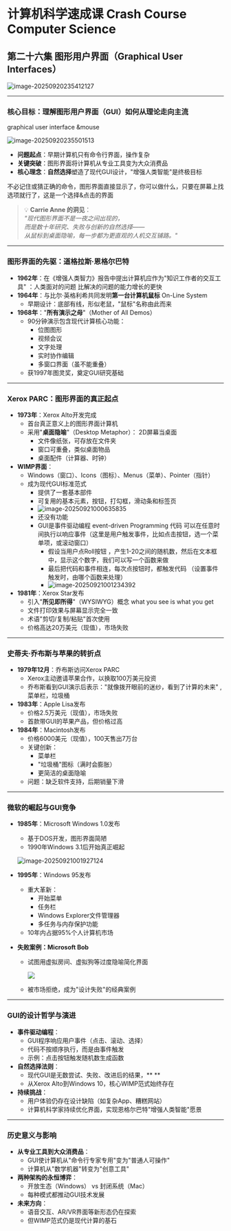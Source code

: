# 计算机科学速成课 Crash Course Computer Science

## 第二十六集 图形用户界面（Graphical User Interfaces）

![image-20250920235412127](https://gitee.com/zhang-hao688/PicGO/raw/master/images/image-20250920235412127.png)

---

### **核心目标：理解图形用户界面（GUI）如何从理论走向主流**

graphical user interface &mouse

![image-20250920235501513](https://gitee.com/zhang-hao688/PicGO/raw/master/images/image-20250920235501513.png)

- **问题起点**：早期计算机只有命令行界面，操作复杂
- **关键突破**：图形界面将计算机从专业工具变为大众消费品
- **核心理念**：**自然选择**塑造了现代GUI设计，"增强人类智能"是终极目标

不必记住或猜正确的命令，图形界面直接显示了，你可以做什么，只要在屏幕上找选项就行了，这是一个选择&点击的界面

> 💡 **Carrie Anne 的洞见**：  
> *"现代图形界面不是一夜之间出现的，  
> 而是数十年研究、失败与创新的自然选择——  
> 从鼠标到桌面隐喻，每一步都为更直观的人机交互铺路。"*

---

### **图形界面的先驱：道格拉斯·恩格尔巴特**

- **1962年**：在《增强人类智力》报告中提出计算机应作为"知识工作者的交互工具" ：人类面对的问题 比解决的问题的能力增长的更快
- **1964年**：与比尔·英格利希共同发明**第一台计算机鼠标** On-Line System
  - 早期设计：底部有线，形似老鼠，"鼠标"名称由此而来
- **1968年**："**所有演示之母**"（Mother of All Demos）
  - 90分钟演示包含现代计算核心功能：
    - 位图图形
    - 视频会议
    - 文字处理
    - 实时协作编辑
    - 多窗口界面（虽不能重叠）
  - 获1997年图灵奖，奠定GUI研究基础

---

### **Xerox PARC：图形界面的真正起点**

- **1973年**：Xerox Alto开发完成
  - 首台真正意义上的图形界面计算机
  - 采用"**桌面隐喻**"（Desktop Metaphor）： 2D屏幕当桌面
    - 文件像纸张，可存放在文件夹
    - 窗口可重叠，类似桌面物品
    - 桌面配件（计算器、时钟）
- **WIMP界面**：
  - Windows（窗口）、Icons（图标）、Menus（菜单）、Pointer（指针）
  - 成为现代GUI标准范式
    - 提供了一套基本部件
    - 可复用的基本元素，按钮，打勾框，滑动条和标签页
    - ![image-20250921000635835](https://gitee.com/zhang-hao688/PicGO/raw/master/images/image-20250921000635835.png)
    - 还没有功能
    - GUI是事件驱动编程 event-driven Programming  代码 可以在任意时间执行以响应事件（这里是用户触发事件，比如点击按钮，选一个菜单项，或滚动窗口）
      - 假设当用户点Roll按钮 ，产生1-20之间的随机数，然后在文本框中，显示这个数字，我们可以写一个函数来做
      - 最后把代码和事件相连，每次点按钮时，都触发代码 （设置事件触发时，由哪个函数来处理）
      - ![image-20250921001234392](https://gitee.com/zhang-hao688/PicGO/raw/master/images/image-20250921001234392.png)
- **1981年**：Xerox Star发布
  - 引入"**所见即所得**"（WYSIWYG）概念 what you see is what you get 
  - 文件打印效果与屏幕显示完全一致
  - 术语"剪切/复制/粘贴"首次使用
  - 价格高达20万美元（现值），市场失败

---

### **史蒂夫·乔布斯与苹果的转折点**

- **1979年12月**：乔布斯访问Xerox PARC
  - Xerox主动邀请苹果合作，以换取100万美元投资
  - 乔布斯看到GUI演示后表示："就像拨开眼前的迷纱，看到了计算的未来" ,菜单栏，垃圾桶 
- **1983年**：Apple Lisa发布
  - 价格2.5万美元（现值），市场失败
  - 首款带GUI的苹果产品，但价格过高
- **1984年**：Macintosh发布
  - 价格6000美元（现值），100天售出7万台
  - 关键创新：
    - 菜单栏
    - "垃圾桶"图标（满时会膨胀）
    - 更简洁的桌面隐喻
  - 问题：缺乏软件支持，后期销量下滑

---

### **微软的崛起与GUI竞争**

- **1985年**：Microsoft Windows 1.0发布
  - 基于DOS开发，图形界面简陋
  - 1990年Windows 3.1后开始真正崛起
  
  ![image-20250921001927124](https://gitee.com/zhang-hao688/PicGO/raw/master/images/image-20250921001927124.png)
  
- **1995年**：Windows 95发布
  - 重大革新：
    - 开始菜单
    - 任务栏
    - Windows Explorer文件管理器
    - 多任务与内存保护功能
  - 10年内占据95%个人计算机市场
  
- **失败案例：Microsoft Bob**
  - 试图用虚拟房间、虚拟狗等过度隐喻简化界面
  
    ![ ](https://gitee.com/zhang-hao688/PicGO/raw/master/images/image-20250921002000939.png)
  
  - 被市场拒绝，成为"设计失败"的经典案例

---

### **GUI的设计哲学与演进**

- **事件驱动编程**：
  - GUI程序响应用户事件（点击、滚动、选择）
  - 代码不按顺序执行，而是由事件触发
  - 示例：点击按钮触发随机数生成函数
- **自然选择法则**：
  - 现代GUI是无数尝试、失败、改进后的结果，** **
  - 从Xerox Alto到Windows 10，核心WIMP范式始终存在
- **持续挑战**：
  - 用户体验仍存在设计缺陷（如复杂App、糟糕网站）
  - 计算机科学家持续优化界面，实现恩格尔巴特"增强人类智能"愿景

---

### **历史意义与影响**

- **从专业工具到大众消费品**：
  - GUI使计算机从"命令行专家专用"变为"普通人可操作"
  - 计算机从"数学机器"转变为"创意工具"
- **两种架构的永恒博弈**：
  - 开放生态（Windows） vs 封闭系统（Mac）
  - 每种模式都推动GUI技术发展
- **未来方向**：
  - 语音交互、AR/VR界面等新形态仍在探索
  - 但WIMP范式仍是现代计算的基石